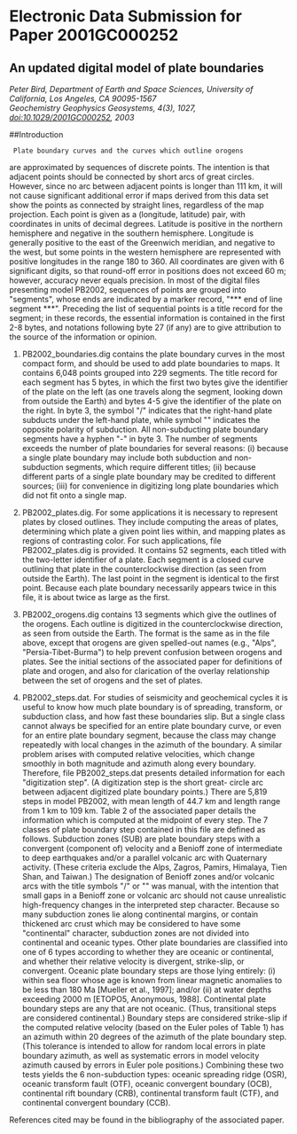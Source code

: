 # Electronic Data Submission for Paper 2001GC000252
## An updated digital model of plate boundaries
_Peter Bird, Department of Earth and Space Sciences, University of California, Los Angeles, CA 90095-1567_  
_Geochemistry Geophysics Geosystems, 4(3), 1027, [doi:10.1029/2001GC000252](http://scholar.google.se/scholar?cluster=1268723667321132798), 2003_

##Introduction

     Plate boundary curves and the curves which outline orogens
are approximated by sequences of discrete points.  The intention
is that adjacent points should be connected by short arcs of
great circles.  However, since no arc between adjacent points is
longer than 111 km, it will not cause significant additional
error if maps derived from this data set show the points as
connected by straight lines, regardless of the map projection.
     Each point is given as a (longitude, latitude) pair, with
coordinates in units of decimal degrees.  Latitude is positive in
the northern hemisphere and negative in the southern hemisphere.
Longitude is generally positive to the east of the Greenwich
meridian, and negative to the west, but some points in the
western hemisphere are represented with positive longitudes in
the range 180 to 360.  All coordinates are given with 6
significant digits, so that round-off error in positions does not
exceed 60 m; however, accuracy never equals precision.
     In most of the digital files presenting model PB2002,
sequences of points are grouped into "segments", whose ends are
indicated by a marker record, "*** end of line segment ***".
Preceding the list of sequential points is a title record for the
segment; in these records, the essential information is contained
in the first 2-8 bytes, and notations following byte 27 (if any)
are to give attribution to the source of the information or
opinion.

1. PB2002_boundaries.dig contains the plate boundary curves in
the most compact form, and should be used to add plate boundaries
to maps.  It contains 6,048 points grouped into 229 segments.
The title record for each segment has 5 bytes, in which the first
two bytes give the identifier of the plate on the left (as one
travels along the segment, looking down from outside the Earth)
and bytes 4-5 give the identifier of the plate on the right.  In
byte 3, the symbol "/" indicates that the right-hand plate
subducts under the left-hand plate, while symbol "\" indicates
the opposite polarity of subduction.  All non-subducting plate
boundary segments have a hyphen "-" in byte 3.  The number of
segments exceeds the number of plate boundaries for several
reasons: (i) because a single plate boundary may include both
subduction and non-subduction segments, which require different
titles; (ii) because different parts of a single plate boundary
may be credited to different sources; (iii) for convenience in
digitizing long plate boundaries which did not fit onto a single
map.

2. PB2002_plates.dig.  For some applications it is necessary to
represent plates by closed outlines.  They include computing the
areas of plates, determining which plate a given point lies
within, and mapping plates as regions of contrasting color.  For
such applications, file PB2002_plates.dig is provided.  It
contains 52 segments, each titled with the two-letter identifier
of a plate.  Each segment is a closed curve outlining that plate
in the counterclockwise direction (as seen from outside the
Earth).  The last point in the segment is identical to the first
point.  Because each plate boundary necessarily appears twice in
this file, it is about twice as large as the first.

3. PB2002_orogens.dig contains 13 segments which give the
outlines of the orogens.  Each outline is digitized in the
counterclockwise direction, as seen from outside the Earth.  The
format is the same as in the file above, except that orogens are
given spelled-out names (e.g., "Alps", "Persia-Tibet-Burma") to
help prevent confusion between orogens and plates.  See the
initial sections of the associated paper for definitions of plate
and orogen, and also for clarication of the overlay relationship
between the set of orogens and the set of plates.

4. PB2002_steps.dat.  For studies of seismicity and geochemical
cycles it is useful to know how much plate boundary is of
spreading, transform, or subduction class, and how fast these
boundaries slip.  But a single class cannot always be specified
for an entire plate boundary curve, or even for an entire plate
boundary segment, because the class may change repeatedly with
local changes in the azimuth of the boundary.  A similar problem
arises with computed relative velocities, which change smoothly
in both magnitude and azimuth along every boundary.  Therefore,
file PB2002_steps.dat presents detailed information for each
"digitization step".  (A digitization step is the short great-
circle arc between adjacent digitized plate boundary points.)
There are 5,819 steps in model PB2002, with mean length of 44.7
km and length range from 1 km to 109 km.  Table 2 of the
associated paper details the information which is computed at the
midpoint of every step.
     The 7 classes of plate boundary step contained in this file
are defined as follows.  Subduction zones (SUB) are plate
boundary steps with a convergent (component of) velocity and a
Benioff zone of intermediate to deep earthquakes and/or a
parallel volcanic arc with Quaternary activity.  (These criteria
exclude the Alps, Zagros, Pamirs, Himalaya, Tien Shan, and
Taiwan.)  The designation of Benioff zones and/or volcanic arcs
with the title symbols "/" or "\" was manual, with the intention
that small gaps in a Benioff zone or volcanic arc should not
cause unrealistic high-frequency changes in the interpreted step
character.  Because so many subduction zones lie along
continental margins, or contain thickened arc crust which may be
considered to have some "continental" character, subduction zones
are not divided into continental and oceanic types.
     Other plate boundaries are classified into one of 6 types
according to whether they are oceanic or continental, and whether
their relative velocity is divergent, strike-slip, or convergent.
Oceanic plate boundary steps are those lying entirely: (i) within
sea floor whose age is known from linear magnetic anomalies to be
less than 180 Ma [Mueller et al., 1997]; and/or (ii) at water
depths exceeding 2000 m [ETOPO5, Anonymous, 1988].  Continental
plate boundary steps are any that are not oceanic.  (Thus,
transitional steps are considered continental.)  Boundary steps
are considered strike-slip if the computed relative velocity
(based on the Euler poles of Table 1) has an azimuth within 20
degrees of the azimuth of the plate boundary step.  (This
tolerance is intended to allow for random local errors in plate
boundary azimuth, as well as systematic errors in model velocity
azimuth caused by errors in Euler pole positions.)  Combining
these two tests yields the 6 non-subduction types: oceanic
spreading ridge (OSR), oceanic transform fault (OTF), oceanic
convergent boundary (OCB), continental rift boundary (CRB),
continental transform fault (CTF), and continental convergent
boundary (CCB).

References cited may be found in the bibliography of the
associated paper.

